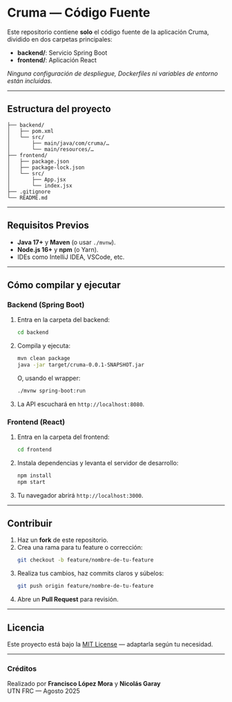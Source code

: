 # Cruma — Código Fuente

Este repositorio contiene **solo** el código fuente de la aplicación Cruma, dividido en dos carpetas principales:

- **backend/**: Servicio Spring Boot  
- **frontend/**: Aplicación React  

_Ninguna configuración de despliegue, Dockerfiles ni variables de entorno están incluidas._

---

## Estructura del proyecto

```
├── backend/
│   ├── pom.xml
│   └── src/
│       ├── main/java/com/cruma/…
│       └── main/resources/…
├── frontend/
│   ├── package.json
│   ├── package-lock.json
│   └── src/
│       ├── App.jsx
│       └── index.jsx
├── .gitignore
└── README.md
```

---

## Requisitos Previos

- **Java 17+** y **Maven** (o usar `./mvnw`).  
- **Node.js 16+** y **npm** (o Yarn).  
- IDEs como IntelliJ IDEA, VSCode, etc.

---

## Cómo compilar y ejecutar

### Backend (Spring Boot)

1. Entra en la carpeta del backend:  
   ```bash
   cd backend
   ```
2. Compila y ejecuta:  
   ```bash
   mvn clean package
   java -jar target/cruma-0.0.1-SNAPSHOT.jar
   ```
   O, usando el wrapper:  
   ```bash
   ./mvnw spring-boot:run
   ```
3. La API escuchará en `http://localhost:8080`.

### Frontend (React)

1. Entra en la carpeta del frontend:  
   ```bash
   cd frontend
   ```
2. Instala dependencias y levanta el servidor de desarrollo:  
   ```bash
   npm install
   npm start
   ```
3. Tu navegador abrirá `http://localhost:3000`.

---

## Contribuir

1. Haz un **fork** de este repositorio.  
2. Crea una rama para tu feature o corrección:  
   ```bash
   git checkout -b feature/nombre-de-tu-feature
   ```
3. Realiza tus cambios, haz commits claros y súbelos:  
   ```bash
   git push origin feature/nombre-de-tu-feature
   ```
4. Abre un **Pull Request** para revisión.

---

## Licencia

Este proyecto está bajo la [MIT License](LICENSE) — adaptarla según tu necesidad.

---

### Créditos

Realizado por **Francisco López Mora** y **Nicolás Garay**  
UTN FRC — Agosto 2025

